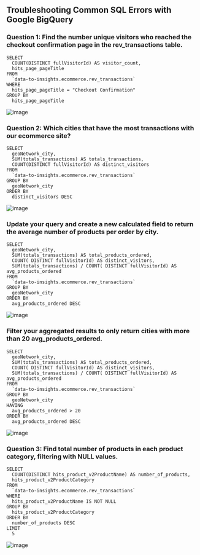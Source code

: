## Troubleshooting Common SQL Errors with Google BigQuery

### Question 1: Find the number unique visitors who reached the checkout confirmation page in the rev_transactions table.

```
SELECT
  COUNT(DISTINCT fullVisitorId) AS visitor_count,
  hits_page_pageTitle
FROM
  `data-to-insights.ecommerce.rev_transactions`
WHERE
  hits_page_pageTitle = "Checkout Confirmation"
GROUP BY
  hits_page_pageTitle
```
![image](https://user-images.githubusercontent.com/92245436/152851137-4120224c-a5ae-4ee3-a678-b815635fae15.png)


### Question 2: Which cities that have the most transactions with our ecommerce site?

```
SELECT
  geoNetwork_city,
  SUM(totals_transactions) AS totals_transactions,
  COUNT(DISTINCT fullVisitorId) AS distinct_visitors
FROM
  `data-to-insights.ecommerce.rev_transactions`
GROUP BY
  geoNetwork_city
ORDER BY
  distinct_visitors DESC
```
![image](https://user-images.githubusercontent.com/92245436/152851307-c629d3fa-0055-4d7b-84e9-92eef17b86ab.png)

### Update your query and create a new calculated field to return the average number of products per order by city.
```
SELECT
  geoNetwork_city,
  SUM(totals_transactions) AS total_products_ordered,
  COUNT( DISTINCT fullVisitorId) AS distinct_visitors,
  SUM(totals_transactions) / COUNT( DISTINCT fullVisitorId) AS avg_products_ordered
FROM
  `data-to-insights.ecommerce.rev_transactions`
GROUP BY
  geoNetwork_city
ORDER BY
  avg_products_ordered DESC
```
![image](https://user-images.githubusercontent.com/92245436/152851616-651db2be-8e06-45a7-b954-f6a7c732f28a.png)


### Filter your aggregated results to only return cities with more than 20 avg_products_ordered.
```
SELECT
  geoNetwork_city,
  SUM(totals_transactions) AS total_products_ordered,
  COUNT( DISTINCT fullVisitorId) AS distinct_visitors,
  SUM(totals_transactions) / COUNT( DISTINCT fullVisitorId) AS avg_products_ordered
FROM
  `data-to-insights.ecommerce.rev_transactions`
GROUP BY
  geoNetwork_city
HAVING
  avg_products_ordered > 20
ORDER BY
  avg_products_ordered DESC
```

![image](https://user-images.githubusercontent.com/92245436/152851776-2d6761e2-7324-4be7-8949-e160e4fd2fea.png)

### Question 3: Find total number of products in each product category, filtering with NULL values.
```
SELECT
  COUNT(DISTINCT hits_product_v2ProductName) AS number_of_products,
  hits_product_v2ProductCategory
FROM
  `data-to-insights.ecommerce.rev_transactions`
WHERE
  hits_product_v2ProductName IS NOT NULL
GROUP BY
  hits_product_v2ProductCategory
ORDER BY
  number_of_products DESC
LIMIT
  5

```
![image](https://user-images.githubusercontent.com/92245436/152851888-7b205a88-f2c9-4e54-970c-9a58e42123cd.png)

